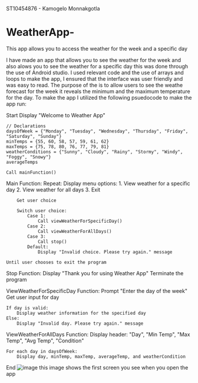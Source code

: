 ST10454876 - Kamogelo Monnakgotla
# WeatherApp-
This app allows you to access the weather for the week and a specific day

I have made an app that allows you to see the weather for the week and also alows you to see the weather for a specific day this was done through the use of Android studio. I used relevant code and the use of arrays and loops to make the app, I ensured that the interface was user friendly and was easy to read.
The purpose of the is to allow users to see the weathe forecast for the week it reveals the minimum and the maximum temperature for the day. To make the app I utilized the following psuedocode to make the app run:

Start 
    Display "Welcome to Weather App"

    // Declarations
    daysOfWeek = {"Monday", "Tuesday", "Wednesday", "Thursday", "Friday", "Saturday", "Sunday"}
    minTemps = {55, 60, 58, 57, 59, 61, 62}
    maxTemps = {75, 78, 80, 76, 77, 79, 81}
    weatherConditions = {"Sunny", "Cloudy", "Rainy", "Stormy", "Windy", "Foggy", "Snowy"}
    averageTemps

    Call mainFunction()

Main Function:
    Repeat:
        Display menu options:
            1. View weather for a specific day
            2. View weather for all days
            3. Exit

        Get user choice

        Switch user choice:
            Case 1:
                Call viewWeatherForSpecificDay()
            Case 2:
                Call viewWeatherForAllDays()
            Case 3:
                Call stop()
            Default:
                Display "Invalid choice. Please try again." message

    Until user chooses to exit the program

Stop Function:
    Display "Thank you for using Weather App"
    Terminate the program

ViewWeatherForSpecificDay Function:
    Prompt "Enter the day of the week"
    Get user input for day

    If day is valid:
        Display weather information for the specified day
    Else:
        Display "Invalid day. Please try again." message

ViewWeatherForAllDays Function:
    Display header: "Day", "Min Temp", "Max Temp", "Avg Temp", "Condition"

    For each day in daysOfWeek:
        Display day, minTemp, maxTemp, averageTemp, and weatherCondition

End
![image](https://github.com/Kamogelo2804/WeatherApp-/assets/166174630/686e2ee1-1af7-4d3d-a64b-8f7c94a5aaf4)
this image shows the first screen you see when you open the app



